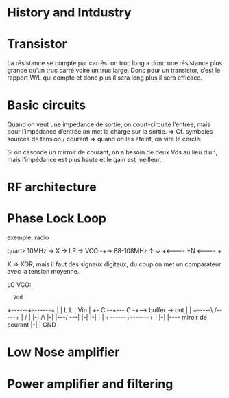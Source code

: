 History and Intdustry
=====================

Transistor
==========

La résistance se compte par carrés. un truc long a donc une résistance plus grande qu’un truc carré voire un truc large.
Donc pour un transistor, c’est le rapport W/L qui compte et donc plus il sera long plus il sera efficace.

Basic circuits
==============

Quand on veut une impédance de sortie, on court-circuite l’entrée, mais pour l’impédance d’entrée on met la charge sur la sortie.
=> Cf. symboles sources de tension / courant => quand on les éteint, on vire le cercle.

Si on cascode un mirroir de courant, on a besoin de deux Vds au lieu d’un, mais l’impédance est plus haute et le gain est meilleur.

RF architecture
===============

Phase Lock Loop
===============

exemple: radio

quartz 10MHz -> X -> LP -> VCO -+-> 88-108MHz
                ↑               ↓
                +<---- ÷N <---- +

X => XOR, mais il faut des signaux digitaux, du coup on met un comparateur avec la tension moyenne.


LC VCO:

      Vdd
+------+-------+
|              |
L              L
|     Vin      |
+- C --+--- C -+--> buffer -> out
|              |
+-----\  /-----+
|      \/      |
|-|    /\    |-|
  |---/  \---|
|-|          |-|
|              |
+------+-------+
       |
       |-|
         |---- miroir de courant
       |-|
       |
      GND

Low Nose amplifier
==================

Power amplifier and filtering
=============================

